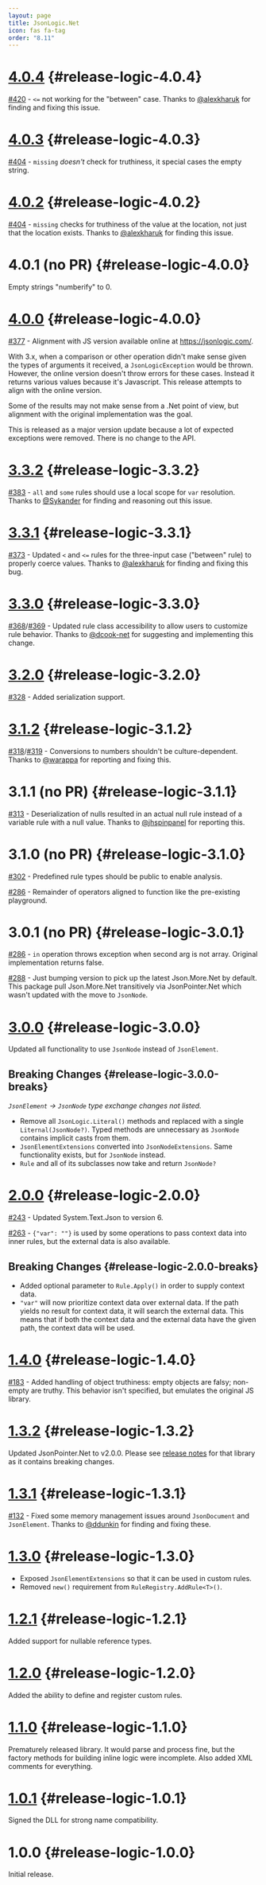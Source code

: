 ```yaml
---
layout: page
title: JsonLogic.Net
icon: fas fa-tag
order: "8.11"
---
```

# [4.0.4](https://github.com/gregsdennis/json-everything/pull/422) {#release-logic-4.0.4}

[#420](https://github.com/gregsdennis/json-everything/issues/404) - `<=` not working for the "between" case.  Thanks to [@alexkharuk](https://github.com/alexkharuk) for finding and fixing this issue.

# [4.0.3](https://github.com/gregsdennis/json-everything/pull/410) {#release-logic-4.0.3}

[#404](https://github.com/gregsdennis/json-everything/issues/404) - `missing` _doesn't_ check for truthiness, it special cases the empty string.

# [4.0.2](https://github.com/gregsdennis/json-everything/pull/409) {#release-logic-4.0.2}

[#404](https://github.com/gregsdennis/json-everything/issues/404) - `missing` checks for truthiness of the value at the location, not just that the location exists.  Thanks to [@alexkharuk](https://github.com/alexkharuk) for finding this issue.

# 4.0.1 (no PR) {#release-logic-4.0.0}

Empty strings "numberify" to 0.

# [4.0.0](https://github.com/gregsdennis/json-everything/pull/395) {#release-logic-4.0.0}

[#377](https://github.com/gregsdennis/json-everything/issues/377) - Alignment with JS version available online at https://jsonlogic.com/.

With 3.x, when a comparison or other operation didn't make sense given the types of arguments it received, a `JsonLogicException` would be thrown.  However, the online version doesn't throw errors for these cases.  Instead it returns various values because it's Javascript.  This release attempts to align with the online version.

Some of the results may not make sense from a .Net point of view, but alignment with the original implementation was the goal.

This is released as a major version update because a lot of expected exceptions were removed.  There is no change to the API.

# [3.3.2](https://github.com/gregsdennis/json-everything/pull/385) {#release-logic-3.3.2}

[#383](https://github.com/gregsdennis/json-everything/issues/383) - `all` and `some` rules should use a local scope for `var` resolution.  Thanks to [@Sykander](https://github.com/Sykander) for finding and reasoning out this issue.

# [3.3.1](https://github.com/gregsdennis/json-everything/pull/376) {#release-logic-3.3.1}

[#373](https://github.com/gregsdennis/json-everything/issues/373) - Updated `<` and `<=` rules for the three-input case ("between" rule) to properly coerce values.  Thanks to [@alexkharuk](https://github.com/alexkharuk) for finding and fixing this bug.

# [3.3.0](https://github.com/gregsdennis/json-everything/pull/370) {#release-logic-3.3.0}

[#368](https://github.com/gregsdennis/json-everything/issues/368)/[#369](https://github.com/gregsdennis/json-everything/issues/369) - Updated rule class accessibility to allow users to customize rule behavior.  Thanks to [@dcook-net](https://github.com/dcook-net) for suggesting and implementing this change.

# [3.2.0](https://github.com/gregsdennis/json-everything/pull/329) {#release-logic-3.2.0}

[#328](https://github.com/gregsdennis/json-everything/issues/328) - Added serialization support.

# [3.1.2](https://github.com/gregsdennis/json-everything/pull/320) {#release-logic-3.1.2}

[#318](https://github.com/gregsdennis/json-everything/issues/318)/[#319](https://github.com/gregsdennis/json-everything/pull/319) - Conversions to numbers shouldn't be culture-dependent.  Thanks to [@warappa](https://github.com/warappa) for reporting and fixing this.

# 3.1.1 (no PR) {#release-logic-3.1.1}

[#313](https://github.com/gregsdennis/json-everything/issues/313) - Deserialization of nulls resulted in an actual null rule instead of a variable rule with a null value.  Thanks to [@jhspinpanel](https://github.com/jhspinpanel) for reporting this.

# 3.1.0 (no PR) {#release-logic-3.1.0}

[#302](https://github.com/gregsdennis/json-everything/issues/302) - Predefined rule types should be public to enable analysis.

[#286](https://github.com/gregsdennis/json-everything/pull/286) - Remainder of operators aligned to function like the pre-existing playground.

# 3.0.1 (no PR) {#release-logic-3.0.1}

[#286](https://github.com/gregsdennis/json-everything/pull/286) - `in` operation throws exception when second arg is not array.  Original implementation returns false.

[#288](https://github.com/gregsdennis/json-everything/issues/288) - Just bumping version to pick up the latest Json.More.Net by default.  This package pull Json.More.Net transitively via JsonPointer.Net which wasn't updated with the move to `JsonNode`.


# [3.0.0](https://github.com/gregsdennis/json-everything/issues/280) {#release-logic-3.0.0}

Updated all functionality to use `JsonNode` instead of `JsonElement`.

## Breaking Changes {#release-logic-3.0.0-breaks}

_`JsonElement` -> `JsonNode` type exchange changes not listed._

- Remove all `JsonLogic.Literal()` methods and replaced with a single `Liternal(JsonNode?)`.  Typed methods are unnecessary as `JsonNode` contains implicit casts from them.
- `JsonElementExtensions` converted into `JsonNodeExtensions`.  Same functionality exists, but for `JsonNode` instead.
- `Rule` and all of its subclasses now take and return `JsonNode?`

# [2.0.0](https://github.com/gregsdennis/json-everything/pull/265) {#release-logic-2.0.0}

[#243](https://github.com/gregsdennis/json-everything/pull/243) - Updated System.Text.Json to version 6.

[#263](https://github.com/gregsdennis/json-everything/issues/263) - `{"var": ""}` is used by some operations to pass context data into inner rules, but the external data is also available.

## Breaking Changes {#release-logic-2.0.0-breaks}

- Added optional parameter to `Rule.Apply()` in order to supply context data.
- `"var"` will now prioritize context data over external data.  If the path yields no result for context data, it will search the external data.  This means that if both the context data and the external data have the given path, the context data will be used.

# [1.4.0](https://github.com/gregsdennis/json-everything/pull/205) {#release-logic-1.4.0}

[#183](https://github.com/gregsdennis/json-everything/pull/183) - Added handling of object truthiness: empty objects are falsy; non-empty are truthy.  This behavior isn't specified, but emulates the original JS library.

# [1.3.2](https://github.com/gregsdennis/json-everything/pull/182) {#release-logic-1.3.2}

Updated JsonPointer.Net to v2.0.0.  Please see [release notes](./json-pointer.md) for that library as it contains breaking changes.

# [1.3.1](https://github.com/gregsdennis/json-everything/pull/133) {#release-logic-1.3.1}

[#132](https://github.com/gregsdennis/json-everything/pull/132) - Fixed some memory management issues around `JsonDocument` and `JsonElement`.  Thanks to [@ddunkin](https://github.com/ddunkin) for finding and fixing these.

# [1.3.0](https://github.com/gregsdennis/json-everything/pull/92) {#release-logic-1.3.0}

- Exposed `JsonElementExtensions` so that it can be used in custom rules.
- Removed `new()` requirement from `RuleRegistry.AddRule<T>()`.

# [1.2.1](https://github.com/gregsdennis/json-everything/pull/75) {#release-logic-1.2.1}

Added support for nullable reference types.

# [1.2.0](https://github.com/gregsdennis/json-everything/pull/64) {#release-logic-1.2.0}

Added the ability to define and register custom rules.

# [1.1.0](https://github.com/gregsdennis/json-everything/pull/62) {#release-logic-1.1.0}

Prematurely released library.  It would parse and process fine, but the factory methods for building inline logic were incomplete.  Also added XML comments for everything.

# [1.0.1](https://github.com/gregsdennis/json-everything/pull/61) {#release-logic-1.0.1}

Signed the DLL for strong name compatibility.

# 1.0.0 {#release-logic-1.0.0}

Initial release.
